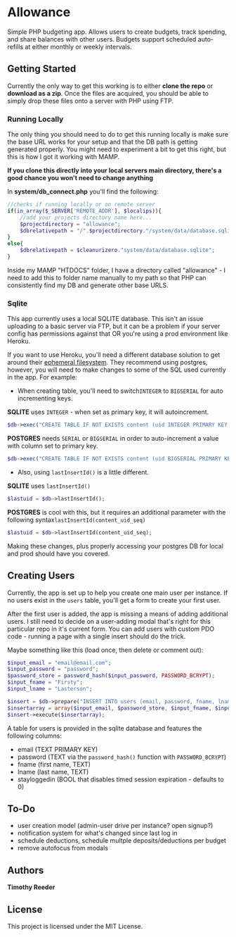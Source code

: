 # Allowance

Simple PHP budgeting app. Allows users to create budgets, track spending, and share balances with other users. Budgets support scheduled auto-refills at either monthly or weekly intervals.

## Getting Started

Currently the only way to get this working is to either **clone the repo** or **download as a zip**. Once the files are acquired, you should be able to simply drop these files onto a server with PHP using FTP.

### Running Locally

The only thing you should need to do to get this running locally is make sure the base URL works for your setup and that the DB path is getting generated properly. You might need to experiment a bit to get this right, but this is how I got it working with MAMP. 

**If you clone this directly into your local servers main directory, there's a good chance you won't need to change anything**

In **system/db_connect.php** you'll find the following:

```php
//checks if running locally or on remote server
if(in_array($_SERVER['REMOTE_ADDR'], $localips)){
	//add your projects directory name here...
	$projectdirectory = "allowance";
	$dbrelativepath = "/".$projectdirectory."/system/data/database.sqlite";
}
else{
	$dbrelativepath = $cleanurizero."system/data/database.sqlite";
}
```

Inside my MAMP "HTDOCS" folder, I have a directory called "allowance" - I need to add this to folder name manually to my path so that PHP can consistently find my DB and generate other base URLS.

### Sqlite

This app currently uses a local SQLITE database. This isn't an issue uploading to a basic server via FTP, but it can be a problem if your server config has permissions against that OR you're using a prod environment like Heroku.

If you want to use Heroku, you'll need a different database solution to get around their [ephemeral filesystem](https://devcenter.heroku.com/articles/sqlite3#disk-backed-storage). They recommend using postgres, however, you will need to make changes to some of the SQL used currently in the app. For example:

- When creating table, you'll need to switch`INTEGER` to `BIGSERIAL` for auto incrementing keys.

**SQLITE** uses `INTEGER` - when set as primary key, it will autoincrement.

```php
$db->exec("CREATE TABLE IF NOT EXISTS content (uid INTEGER PRIMARY KEY, pid INTEGER, sid INTEGER, pos INTEGER, title TEXT, body TEXT)");
```

**POSTGRES** needs `SERIAL` or `BIGSERIAL` in order to auto-increment a value with column set to primary key.

```php
$db->exec("CREATE TABLE IF NOT EXISTS content (uid BIGSERIAL PRIMARY KEY, pid INTEGER, sid INTEGER, pos INTEGER, title TEXT, body TEXT)");
```

- Also, using `lastInsertId()` is a little different.

**SQLITE** uses `lastInsertId()`

```php
$lastuid = $db->lastInsertId();
```

**POSTGRES** is cool with this, but it requires an additional parameter with the following syntax`lastInsertId(content_uid_seq)`

```php
$lastuid = $db->lastInsertId(content_uid_seq);
```

Making these changes, plus properly accessing your postgres DB for local and prod  should have you covered.

## Creating Users

Currently, the app is set up to help you create one main user per instance. If no users exist in the `users` table, you'll get a form to create your first user. 

After the first user is added, the app is missing a means of adding additional users. I still need to decide on a user-adding modal that's right for this particular repo in it's current form. You can add users with custom PDO code - running a page with a single insert should do the trick. 

Maybe something like this (load once, then delete or comment out):

```php
$input_email = "email@email.com";
$input_password = "password";
$password_store = password_hash($input_password, PASSWORD_BCRYPT);
$input_fname = "Firsty";
$input_lname = "Lasterson";

$insert = $db->prepare("INSERT INTO users (email, password, fname, lname, stayloggedin) VALUES (?, ?, ?, ?, ?)");
$insertarray = array($input_email, $password_store, $input_fname, $input_lname, 0);
$insert->execute($insertarray); 
```

A table for users is provided in the sqlite database and features the following columns:

- email (TEXT PRIMARY KEY)
- password (TEXT via the `password_hash()` function with `PASSWORD_BCRYPT`)
- fname (first name, TEXT)
- lname (last name, TEXT)
- stayloggedin (BOOL that disables timed session expiration - defaults to 0)

## To-Do

- user creation model (admin-user drive per instance? open signup?)
- notification system for what's changed since last log in
- schedule deductions, schedule multple deposits/deductions per budget
- remove autofocus from modals

## Authors

**Timothy Reeder**

## License

This project is licensed under the MIT License.